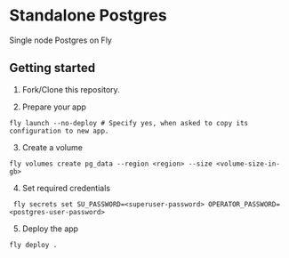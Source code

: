 # Standalone Postgres
Single node Postgres on Fly


## Getting started

1. Fork/Clone this repository.

2. Prepare your app
```
fly launch --no-deploy # Specify yes, when asked to copy its configuration to new app. 
```

3. Create a volume
```
fly volumes create pg_data --region <region> --size <volume-size-in-gb>
```

4. Set required credentials
```
 fly secrets set SU_PASSWORD=<superuser-password> OPERATOR_PASSWORD=<postgres-user-password>
```

5. Deploy the app
```
fly deploy .
```
